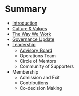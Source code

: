 # Summary

* [Introduction](README.md)
* [Culture & Values](culture-and-values.md)
* [The Way We Work](the-way-we-work.md)
* [Governance Update](governance-update.md)
* [Leadership](leadership.md)
  * [Advisory Board](leadership/advisory-board.md)
  * Operations Team
  * Circle of Mentors
  * Community of Supporters
* Membership
  * Admission and Exit
  * Contributions
  * Co-decision Making

